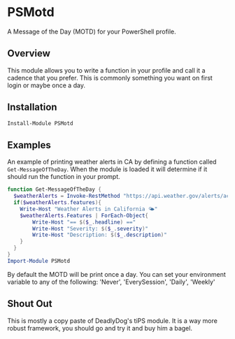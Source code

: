 # PSMotd

A Message of the Day (MOTD) for your PowerShell profile.

## Overview

This module allows you to write a function in your profile and call it a cadence
that you prefer. This is commonly something you want on first login or maybe
once a day.

## Installation

```powershell
Install-Module PSMotd
```

## Examples

An example of printing weather alerts in CA by defining a function called
`Get-MessageOfTheDay`. When the module is loaded it will determine if it should
run the function in your prompt.

```powershell
function Get-MessageOfTheDay {
  $weatherAlerts = Invoke-RestMethod "https://api.weather.gov/alerts/active?area=CA"
  if($weatherAlerts.features){
    Write-Host "Weather Alerts in California 🌤️"
    $weatherAlerts.Features | ForEach-Object{
        Write-Host "== $($_.headline) =="
        Write-Host "Severity: $($_.severity)"
        Write-Host "Description: $($_.description)"
    }
  }
}
Import-Module PSMotd
```

By default the MOTD will be print once a day. You can set your environment variable to any of the following: 'Never', 'EverySession', 'Daily', 'Weekly'

## Shout Out

This is mostly a copy paste of DeadlyDog's tiPS module. It is a way more robust framework, you should go and try it and buy him a bagel.
